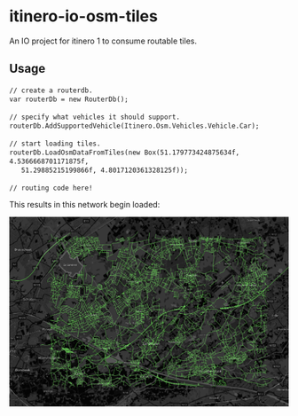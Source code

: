 # itinero-io-osm-tiles

An IO project for itinero 1 to consume routable tiles.

## Usage

```
// create a routerdb.
var routerDb = new RouterDb();
            
// specify what vehicles it should support.
routerDb.AddSupportedVehicle(Itinero.Osm.Vehicles.Vehicle.Car);
            
// start loading tiles.
routerDb.LoadOsmDataFromTiles(new Box(51.179773424875634f, 4.5366668701171875f,
   51.29885215199866f, 4.8017120361328125f));
   
// routing code here!
```

This results in this network begin loaded:

![usage](docs/usage1.png)
